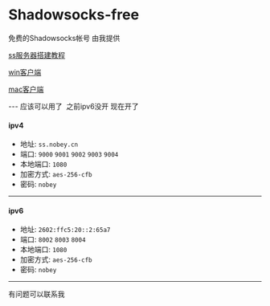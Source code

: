 # Shadowsocks-free
免费的Shadowsocks帐号  由我提供 

[ss服务器搭建教程](https://github.com/youngon-cn/lesson/blob/master/tool/shadowsocks%E6%9C%8D%E5%8A%A1%E5%99%A8.md)

[win客户端](https://github.com/shadowsocks/shadowsocks-windows/wiki/Shadowsocks-Windows-%E4%BD%BF%E7%94%A8%E8%AF%B4%E6%98%8E)

[mac客户端](https://github.com/shadowsocks/shadowsocks-iOS/wiki/Shadowsocks-for-OSX-Help)

--- 应该可以用了  之前ipv6没开 现在开了
#### ipv4
- 地址: `ss.nobey.cn`
- 端口: `9000`  `9001` `9002`   `9003`   `9004`  
- 本地端口: `1080`
- 加密方式: `aes-256-cfb`
- 密码: `nobey`

---
#### ipv6
- 地址: `2602:ffc5:20::2:65a7`
- 端口:  `8002`   `8003`   `8004`  
- 本地端口: `1080`
- 加密方式: `aes-256-cfb`
- 密码: `nobey`

---

有问题可以联系我
